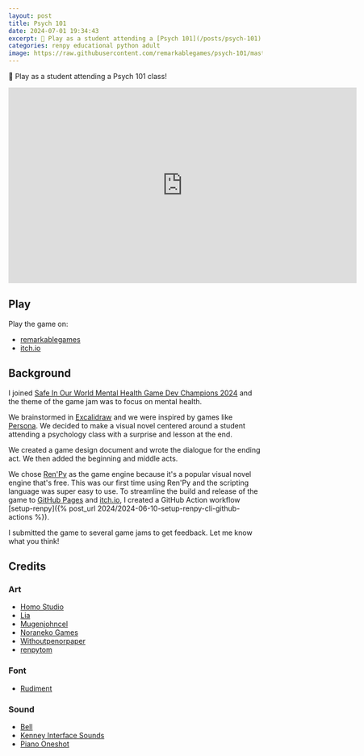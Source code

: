 ```yaml
---
layout: post
title: Psych 101
date: 2024-07-01 19:34:43
excerpt: 📖 Play as a student attending a [Psych 101](/posts/psych-101) class!
categories: renpy educational python adult
image: https://raw.githubusercontent.com/remarkablegames/psych-101/master/web-presplash.jpg
---
```


📖 Play as a student attending a Psych 101 class!

<iframe src="https://remarkablegames.org/psych-101/" frameBorder="0" width="690" height="388" style="display: block; margin: 0 auto;"></iframe>

## Play

Play the game on:

- [remarkablegames](https://remarkablegames.org/psych-101)
- [itch.io](https://remarkablegames.itch.io/psych-101)

## Background

I joined [Safe In Our World Mental Health Game Dev Champions 2024](https://itch.io/jam/mental-health-game-dev-champions-2024) and the theme of the game jam was to focus on mental health.

We brainstormed in [Excalidraw](https://excalidraw.com/#json=fZsGhoV7_qbCx1CrTdl5w,RfNwdGpO82BLKXXnkH3MiQ) and we were inspired by games like [Persona](<https://wikipedia.org/wiki/Persona_(series)>). We decided to make a visual novel centered around a student attending a psychology class with a surprise and lesson at the end.

We created a game design document and wrote the dialogue for the ending act. We then added the beginning and middle acts.

We chose [Ren'Py](https://www.renpy.org/) as the game engine because it's a popular visual novel engine that's free. This was our first time using Ren'Py and the scripting language was super easy to use. To streamline the build and release of the game to [GitHub Pages](https://pages.github.com/) and [itch.io](https://itch.io/), I created a GitHub Action workflow [setup-renpy]({% post_url 2024/2024-06-10-setup-renpy-cli-github-actions %}).

I submitted the game to several game jams to get feedback. Let me know what you think!

## Credits

### Art

- [Homo Studio](https://unsplash.com/photos/a-blackboard-with-a-chalkboard-and-two-pens-on-it-iCyEPaLdPAs)
- [Lia](https://liah0227.itch.io/hoshiko)
- [Mugenjohncel](https://lemmasoft.renai.us/forums/viewtopic.php?t=17302)
- [Noraneko Games](https://noranekogames.itch.io/yumebackground)
- [Withoutpenorpaper](https://witpop.itch.io/sprite-pack-female-pink-hair)
- [renpytom](https://github.com/renpy/renpy/tree/master/the_question/game/images)

### Font

- [Rudiment](https://www.1001fonts.com/rudiment-font.html?text=PSYCH%20101&size=9&fg=ffffff&bg=000000)

### Sound

- [Bell](https://pixabay.com/sound-effects/bel-sekolah-153453/)
- [Kenney Interface Sounds](https://kenney.nl/assets/interface-sounds)
- [Piano Oneshot](https://pixabay.com/sound-effects/low-end-cinematic-piano-oneshots-215805/)
